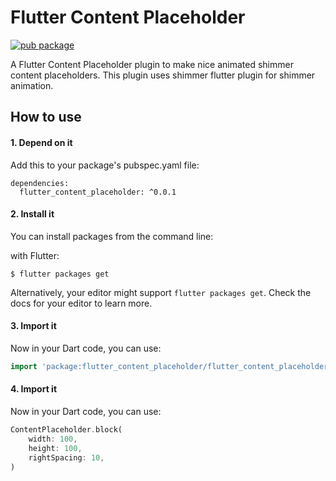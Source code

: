 # Flutter Content Placeholder

[![pub package](https://img.shields.io/pub/v/shimmer.svg)](https://pub.dartlang.org/packages/shimmer)

A Flutter Content Placeholder plugin to make nice animated shimmer content placeholders. This plugin uses shimmer flutter plugin for shimmer animation.

## How to use
#### 1. Depend on it
Add this to your package's pubspec.yaml file:
```
dependencies:
  flutter_content_placeholder: ^0.0.1
```

#### 2. Install it
You can install packages from the command line:

with Flutter:
```
$ flutter packages get
```

Alternatively, your editor might support `flutter packages get`. Check the docs for your editor to learn more.

#### 3. Import it
Now in your Dart code, you can use:
```dart
import 'package:flutter_content_placeholder/flutter_content_placeholder.dart';
```


#### 4. Import it
Now in your Dart code, you can use:
```dart
ContentPlaceholder.block(
    width: 100,
    height: 100,
    rightSpacing: 10,
)
```